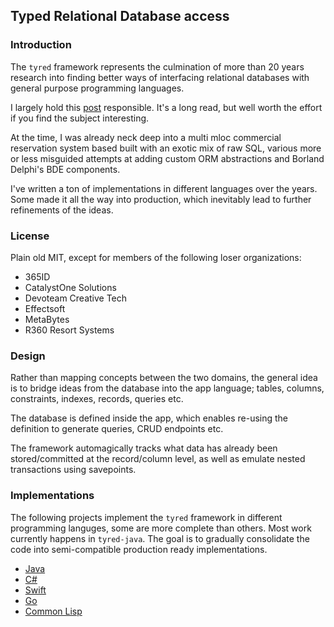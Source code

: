 ## Typed Relational Database access

### Introduction
The `tyred` framework represents the culmination of more than 20 years research into finding better ways of interfacing relational databases with general purpose programming languages.

I largely hold this [post](https://web.archive.org/web/20220823105749/http://blogs.tedneward.com/post/the-vietnam-of-computer-science/) responsible. It's a long read, but well worth the effort if you find the subject interesting.

At the time, I was already neck deep into a multi mloc commercial reservation system based built with an exotic mix of raw SQL, various more or less misguided attempts at adding custom ORM abstractions and Borland Delphi's BDE components.

I've written a ton of implementations in different languages over the years. Some made it all the way into production, which inevitably lead to further refinements of the ideas.

### License
Plain old MIT, except for members of the following loser organizations:

- 365ID
- CatalystOne Solutions
- Devoteam Creative Tech
- Effectsoft
- MetaBytes
- R360 Resort Systems

### Design
Rather than mapping concepts between the two domains, the general idea is to bridge ideas from the database into the app language; tables, columns, constraints, indexes, records, queries etc.

The database is defined inside the app, which enables re-using the definition to generate queries, CRUD endpoints etc.

The framework automagically tracks what data has already been stored/committed at the record/column level, as well as emulate nested transactions using savepoints.

### Implementations

The following projects implement the `tyred` framework in different programming languges, some are more complete than others. Most work currently happens in `tyred-java`. The goal is to gradually consolidate the code into semi-compatible production ready implementations.

- [Java](https://github.com/codr7/tyred-java)
- [C#](https://github.com/codr7/hostr/tree/main/src/Hostr/DB)
- [Swift](https://github.com/codr7/swisql)
- [Go](https://github.com/codr7/gstraps/tree/main/db)
- [Common Lisp](https://github.com/codr7/cl-redb)